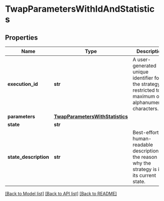 # TwapParametersWithIdAndStatistics

## Properties
Name | Type | Description | Notes
------------ | ------------- | ------------- | -------------
**execution_id** | **str** | A user-generated unique identifier for the strategy, restricted to a maximum of 8 alphanumerical characters. | 
**parameters** | [**TwapParametersWithStatistics**](TwapParametersWithStatistics.md) |  | [optional] 
**state** | **str** |  | [optional] 
**state_description** | **str** | Best-efforts, human-readable description of the reason why the strategy is in its current state. | [optional] 

[[Back to Model list]](../README.md#documentation-for-models) [[Back to API list]](../README.md#documentation-for-api-endpoints) [[Back to README]](../README.md)

